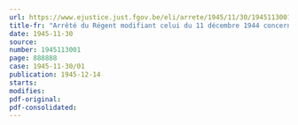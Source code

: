 ```yaml
---
url: https://www.ejustice.just.fgov.be/eli/arrete/1945/11/30/1945113001/justel
title-fr: "Arrêté du Régent modifiant celui du 11 décembre 1944 concernant les baux à ferme"
date: 1945-11-30
source:
number: 1945113001
page: 888888
case: 1945-11-30/01
publication: 1945-12-14
starts:
modifies:
pdf-original:
pdf-consolidated:
---
```


